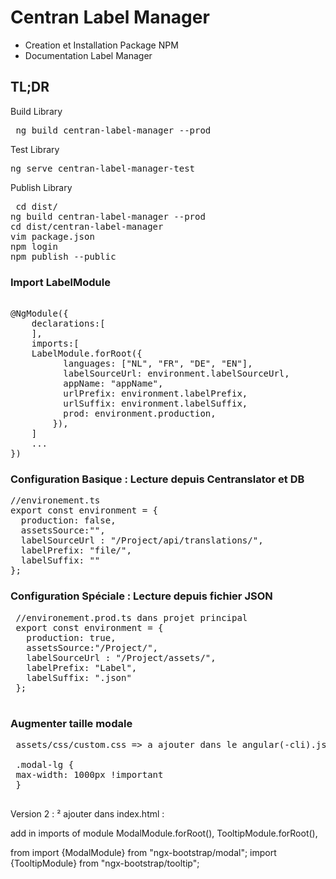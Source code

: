 # Centran Label Manager

* Creation et Installation Package NPM
* Documentation Label Manager

## TL;DR

Build Library
<pre> ng build centran-label-manager --prod </pre>

Test Library

<pre>
ng serve centran-label-manager-test
</pre>

Publish Library
<pre> cd dist/
ng build centran-label-manager --prod
cd dist/centran-label-manager
vim package.json
npm login
npm publish --public
</pre>

### Import LabelModule 

<pre>

@NgModule({
    declarations:[
    ],
    imports:[
    LabelModule.forRoot({
          languages: ["NL", "FR", "DE", "EN"],
          labelSourceUrl: environment.labelSourceUrl,
          appName: "appName",
          urlPrefix: environment.labelPrefix,
          urlSuffix: environment.labelSuffix,
          prod: environment.production,
        }),
    ]
    ...
})
</pre>
        
###  Configuration Basique : Lecture depuis Centranslator et DB

<pre>
//environement.ts
export const environment = {
  production: false,
  assetsSource:"",
  labelSourceUrl : "/Project/api/translations/",
  labelPrefix: "file/",
  labelSuffix: ""
};
</pre>
    
###  Configuration Spéciale  : Lecture depuis fichier JSON

 <pre>
 //environement.prod.ts dans projet principal
 export const environment = {
   production: true,
   assetsSource:"/Project/",
   labelSourceUrl : "/Project/assets/",
   labelPrefix: "Label",
   labelSuffix: ".json"
 };
 </pre>
 
 
 ### Augmenter taille modale 
 
 <pre>
 assets/css/custom.css => a ajouter dans le angular(-cli).json 
 
 .modal-lg {
 max-width: 1000px !important
 }
 </pre>
 
 
 
 
 
 
 Version 2 :
 ²
ajouter dans index.html :  
<link href="https://maxcdn.bootstrapcdn.com/bootstrap/4.0.0/css/bootstrap.min.css" rel="stylesheet">
<link href="https://maxcdn.bootstrapcdn.com/font-awesome/4.7.0/css/font-awesome.min.css" rel="stylesheet">

add in imports of module
    ModalModule.forRoot(),
    TooltipModule.forRoot(),

from
import {ModalModule} from "ngx-bootstrap/modal";
import {TooltipModule} from "ngx-bootstrap/tooltip";

